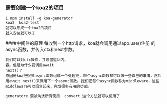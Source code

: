 ### 需要创建一个koa2的项目

    1.npm install -g koa-generator
    koa2  koa2-test 
    就可以形成一个koa2的项目
    就入安装就可以了
    

    
####中间件的原理
    每收到一个http请求，koa就会调用通过app.use()注册
    的async函数，并传入ctx和next参数。
    
    我们可以对ctx操作，并设置返回内、
    容。但是为什么要调用await 
    next()？
    原因是koa把很多async函数组成一个处理链，每个async函数都可以做一些自己的事情，然后用await next()来调用下一个async函数。我们把每个async函数称为middleware，这些middleware可以组合起来，完成很多有用的功能。

    generatore 要被淘汰所有使用  convert 这个方法就可以使用了

